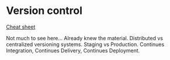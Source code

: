 # Version control

[Cheat sheet](./git-cheat-sheet.pdf)

Not much to see here... Already knew the material.
Distributed vs centralized versioning systems.
Staging vs Production.
Continues Integration, Continues Delivery, Continues Deployment.
